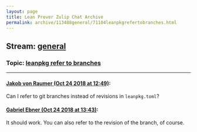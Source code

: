 ```yaml
---
layout: page
title: Lean Prover Zulip Chat Archive 
permalink: archive/113488general/71104leanpkgrefertobranches.html
---
```


## Stream: [general](index.html)
### Topic: [leanpkg refer to branches](71104leanpkgrefertobranches.html)

---

#### [Jakob von Raumer (Oct 24 2018 at 12:49)](https://leanprover.zulipchat.com/#narrow/stream/113488-general/topic/leanpkg%20refer%20to%20branches/near/136400992):
Can I refer to git branches instead of revisions in `leanpkg.toml`?

#### [Gabriel Ebner (Oct 24 2018 at 13:43)](https://leanprover.zulipchat.com/#narrow/stream/113488-general/topic/leanpkg%20refer%20to%20branches/near/136403228):
It should work.  You can also refer to the revision of the branch, of course.

